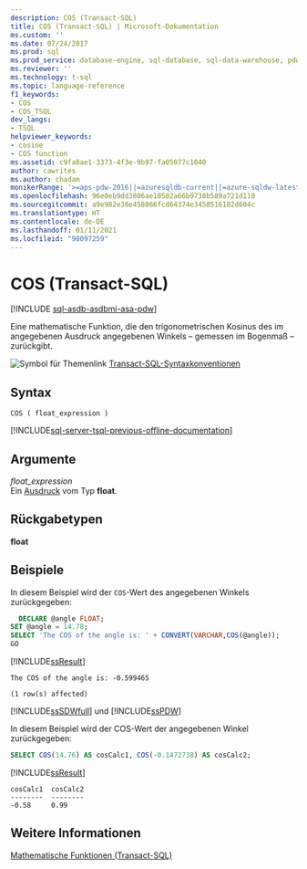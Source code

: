 ```yaml
---
description: COS (Transact-SQL)
title: COS (Transact-SQL) | Microsoft-Dokumentation
ms.custom: ''
ms.date: 07/24/2017
ms.prod: sql
ms.prod_service: database-engine, sql-database, sql-data-warehouse, pdw
ms.reviewer: ''
ms.technology: t-sql
ms.topic: language-reference
f1_keywords:
- COS
- COS_TSQL
dev_langs:
- TSQL
helpviewer_keywords:
- cosine
- COS function
ms.assetid: c9fa8ae1-3373-4f3e-9b97-fa05077c1040
author: cawrites
ms.author: chadam
monikerRange: '>=aps-pdw-2016||=azuresqldb-current||=azure-sqldw-latest||>=sql-server-2016||>=sql-server-linux-2017||=azuresqldb-mi-current'
ms.openlocfilehash: 96e0eb9dd3806ae10502a66b9738b589a721d110
ms.sourcegitcommit: a9e982e30e458866fcd64374e3458516182d604c
ms.translationtype: HT
ms.contentlocale: de-DE
ms.lasthandoff: 01/11/2021
ms.locfileid: "98097259"
---
```

# <a name="cos-transact-sql"></a>COS (Transact-SQL)
[!INCLUDE [sql-asdb-asdbmi-asa-pdw](../../includes/applies-to-version/sql-asdb-asdbmi-asa-pdw.md)]

Eine mathematische Funktion, die den trigonometrischen Kosinus des im angegebenen Ausdruck angegebenen Winkels – gemessen im Bogenmaß – zurückgibt.
  
![Symbol für Themenlink](../../database-engine/configure-windows/media/topic-link.gif "Symbol für Themenlink") [Transact-SQL-Syntaxkonventionen](../../t-sql/language-elements/transact-sql-syntax-conventions-transact-sql.md)
  
## <a name="syntax"></a>Syntax  
  
```syntaxsql
COS ( float_expression )  
```  
  
[!INCLUDE[sql-server-tsql-previous-offline-documentation](../../includes/sql-server-tsql-previous-offline-documentation.md)]

## <a name="arguments"></a>Argumente
*float_expression*  
Ein [Ausdruck](../../t-sql/language-elements/expressions-transact-sql.md) vom Typ **float**.
  
## <a name="return-types"></a>Rückgabetypen
**float**
  
## <a name="examples"></a>Beispiele  
In diesem Beispiel wird der `COS`-Wert des angegebenen Winkels zurückgegeben:
  
```sql
  DECLARE @angle FLOAT;  
SET @angle = 14.78;  
SELECT 'The COS of the angle is: ' + CONVERT(VARCHAR,COS(@angle));  
GO  
```  
  
[!INCLUDE[ssResult](../../includes/ssresult-md.md)]
  
```
The COS of the angle is: -0.599465                        
  
(1 row(s) affected)  
```  
  
[!INCLUDE[ssSDWfull](../../includes/sssdwfull-md.md)] und [!INCLUDE[ssPDW](../../includes/sspdw-md.md)]  


In diesem Beispiel wird der COS-Wert der angegebenen Winkel zurückgegeben:
  
```sql
SELECT COS(14.76) AS cosCalc1, COS(-0.1472738) AS cosCalc2;   
```  
  
[!INCLUDE[ssResult](../../includes/ssresult-md.md)]
  
```
cosCalc1  cosCalc2
--------  --------
-0.58     0.99
```
  
## <a name="see-also"></a>Weitere Informationen
[Mathematische Funktionen &#40;Transact-SQL&#41;](../../t-sql/functions/mathematical-functions-transact-sql.md)
  
  

